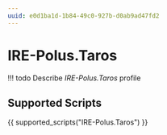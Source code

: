 ```yaml
---
uuid: e0d1ba1d-1b84-49c0-927b-d0ab9ad47fd2
---
```



# IRE-Polus.Taros


<!-- prettier-ignore -->
!!! todo
    Describe *IRE-Polus.Taros* profile

## Supported Scripts

{{ supported_scripts("IRE-Polus.Taros") }}
